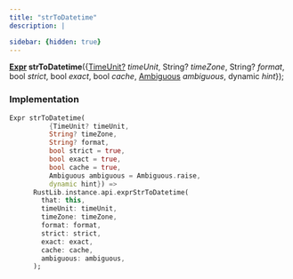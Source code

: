 ```yaml
---
title: "strToDatetime"
description: |

sidebar: {hidden: true}
---
```

<span class="dart-code"><strong>[Expr] strToDatetime</strong>({<span class="nobr">[TimeUnit?] <i>timeUnit</i></span>, <span class="nobr">String? <i>timeZone</i></span>, <span class="nobr">String? <i>format</i></span>, <span class="nobr">bool <i>strict</i></span>, <span class="nobr">bool <i>exact</i></span>, <span class="nobr">bool <i>cache</i></span>, <span class="nobr">[Ambiguous] <i>ambiguous</i></span>, <span class="nobr">dynamic <i>hint</i></span>});</span>


### Implementation
```dart
Expr strToDatetime(
          {TimeUnit? timeUnit,
          String? timeZone,
          String? format,
          bool strict = true,
          bool exact = true,
          bool cache = true,
          Ambiguous ambiguous = Ambiguous.raise,
          dynamic hint}) =>
      RustLib.instance.api.exprStrToDatetime(
        that: this,
        timeUnit: timeUnit,
        timeZone: timeZone,
        format: format,
        strict: strict,
        exact: exact,
        cache: cache,
        ambiguous: ambiguous,
      );
```

[Expr]: /reference/classes/expr
[TimeUnit?]: /reference/enums/timeunit
[Ambiguous]: /reference/enums/ambiguous
[dynamic]: #